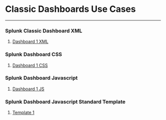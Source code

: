 # Classic Dashboards Use Cases

---

### Splunk Classic Dashboard XML

1. [Dashboard 1 XML](./dashboard_1.xml)

### Splunk Dashboard CSS

1. [Dashboard 1 CSS](./dashboard_1_style.css)

### Splunk Dashboard Javascript

1. [Dashboard 1 JS](./dashboard_1_script.js)

### Splunk Dashboard Javascript Standard Template

1. [Template 1](./template1.js)

